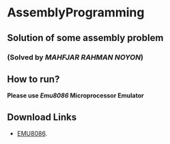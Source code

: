 # AssemblyProgramming
## Solution of some assembly problem 
### (Solved by ***MAHFJAR RAHMAN NOYON***)

## How to run?
**Please use _Emu8086_ Microprocessor Emulator**
## Download Links
- [EMU8086](https://files.downloadnow.com/s/software/15/97/51/58/emu8086v408r11.zip?token=1577000959_6d7a5bb82d1b3bac73fa8a7813bfa190&fileName=emu8086v408r11.zip).
